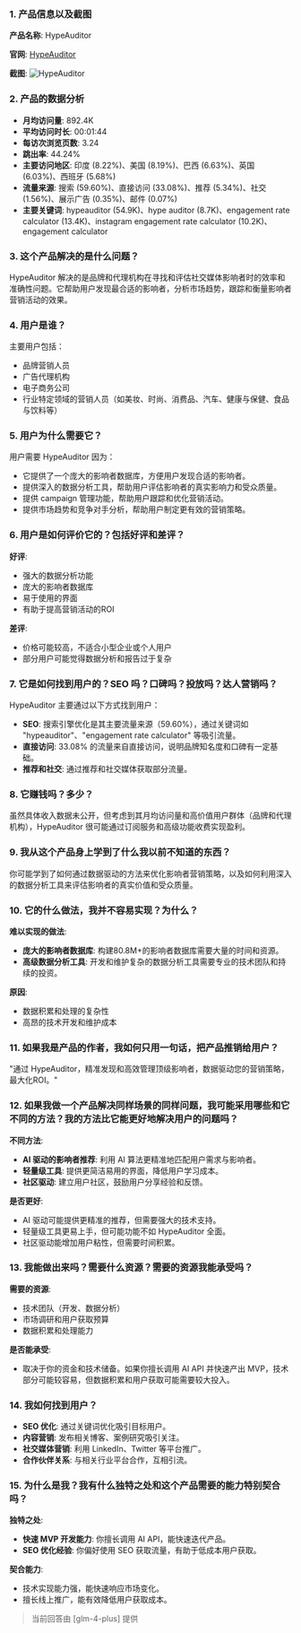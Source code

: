 ### 1. 产品信息以及截图

**产品名称**: HypeAuditor

**官网**: [HypeAuditor](https://hypeauditor.com)

**截图**: ![HypeAuditor](https://cdn-images.toolify.ai/170349953596844039.jpg)

### 2. 产品的数据分析

- **月均访问量**: 892.4K
- **平均访问时长**: 00:01:44
- **每访次浏览页数**: 3.24
- **跳出率**: 44.24%
- **主要访问地区**: 印度 (8.22%)、美国 (8.19%)、巴西 (6.63%)、英国 (6.03%)、西班牙 (5.68%)
- **流量来源**: 搜索 (59.60%)、直接访问 (33.08%)、推荐 (5.34%)、社交 (1.56%)、展示广告 (0.35%)、邮件 (0.07%)
- **主要关键词**: hypeauditor (54.9K)、hype auditor (8.7K)、engagement rate calculator (13.4K)、instagram engagement rate calculator (10.2K)、engagement calculator

### 3. 这个产品解决的是什么问题？

HypeAuditor 解决的是品牌和代理机构在寻找和评估社交媒体影响者时的效率和准确性问题。它帮助用户发现最合适的影响者，分析市场趋势，跟踪和衡量影响者营销活动的效果。

### 4. 用户是谁？

主要用户包括：
- 品牌营销人员
- 广告代理机构
- 电子商务公司
- 行业特定领域的营销人员（如美妆、时尚、消费品、汽车、健康与保健、食品与饮料等）

### 5. 用户为什么需要它？

用户需要 HypeAuditor 因为：
- 它提供了一个庞大的影响者数据库，方便用户发现合适的影响者。
- 提供深入的数据分析工具，帮助用户评估影响者的真实影响力和受众质量。
- 提供 campaign 管理功能，帮助用户跟踪和优化营销活动。
- 提供市场趋势和竞争对手分析，帮助用户制定更有效的营销策略。

### 6. 用户是如何评价它的？包括好评和差评？

**好评**:
- 强大的数据分析功能
- 庞大的影响者数据库
- 易于使用的界面
- 有助于提高营销活动的ROI

**差评**:
- 价格可能较高，不适合小型企业或个人用户
- 部分用户可能觉得数据分析和报告过于复杂

### 7. 它是如何找到用户的？SEO 吗？口碑吗？投放吗？达人营销吗？

HypeAuditor 主要通过以下方式找到用户：
- **SEO**: 搜索引擎优化是其主要流量来源（59.60%），通过关键词如 "hypeauditor"、"engagement rate calculator" 等吸引流量。
- **直接访问**: 33.08% 的流量来自直接访问，说明品牌知名度和口碑有一定基础。
- **推荐和社交**: 通过推荐和社交媒体获取部分流量。

### 8. 它赚钱吗？多少？

虽然具体收入数据未公开，但考虑到其月均访问量和高价值用户群体（品牌和代理机构），HypeAuditor 很可能通过订阅服务和高级功能收费实现盈利。

### 9. 我从这个产品身上学到了什么我以前不知道的东西？

你可能学到了如何通过数据驱动的方法来优化影响者营销策略，以及如何利用深入的数据分析工具来评估影响者的真实价值和受众质量。

### 10. 它的什么做法，我并不容易实现？为什么？

**难以实现的做法**:
- **庞大的影响者数据库**: 构建80.8M+的影响者数据库需要大量的时间和资源。
- **高级数据分析工具**: 开发和维护复杂的数据分析工具需要专业的技术团队和持续的投资。

**原因**:
- 数据积累和处理的复杂性
- 高昂的技术开发和维护成本

### 11. 如果我是产品的作者，我如何只用一句话，把产品推销给用户？

"通过 HypeAuditor，精准发现和高效管理顶级影响者，数据驱动您的营销策略，最大化ROI。"

### 12. 如果我做一个产品解决同样场景的同样问题，我可能采用哪些和它不同的方法？我的方法比它能更好地解决用户的问题吗？

**不同方法**:
- **AI 驱动的影响者推荐**: 利用 AI 算法更精准地匹配用户需求与影响者。
- **轻量级工具**: 提供更简洁易用的界面，降低用户学习成本。
- **社区驱动**: 建立用户社区，鼓励用户分享经验和反馈。

**是否更好**:
- AI 驱动可能提供更精准的推荐，但需要强大的技术支持。
- 轻量级工具更易上手，但可能功能不如 HypeAuditor 全面。
- 社区驱动能增加用户粘性，但需要时间积累。

### 13. 我能做出来吗？需要什么资源？需要的资源我能承受吗？

**需要的资源**:
- 技术团队（开发、数据分析）
- 市场调研和用户获取预算
- 数据积累和处理能力

**是否能承受**:
- 取决于你的资金和技术储备。如果你擅长调用 AI API 并快速产出 MVP，技术部分可能较容易，但数据积累和用户获取可能需要较大投入。

### 14. 我如何找到用户？

- **SEO 优化**: 通过关键词优化吸引目标用户。
- **内容营销**: 发布相关博客、案例研究吸引关注。
- **社交媒体营销**: 利用 LinkedIn、Twitter 等平台推广。
- **合作伙伴关系**: 与相关行业平台合作，互相引流。

### 15. 为什么是我？我有什么独特之处和这个产品需要的能力特别契合吗？

**独特之处**:
- **快速 MVP 开发能力**: 你擅长调用 AI API，能快速迭代产品。
- **SEO 优化经验**: 你偏好使用 SEO 获取流量，有助于低成本用户获取。

**契合能力**:
- 技术实现能力强，能快速响应市场变化。
- 擅长线上推广，能有效降低用户获取成本。

> 当前回答由 [glm-4-plus] 提供